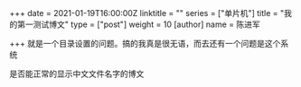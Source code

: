 +++
date = 2021-01-19T16:00:00Z
linktitle = ""
series = ["单片机"]
title = "我的第一测试博文"
type = ["post"]
weight = 10
[author]
name = 陈进军
 
+++
就是一个目录设置的问题。搞的我真是很无语，而去还有一个问题是这个系统

是否能正常的显示中文文件名字的博文
